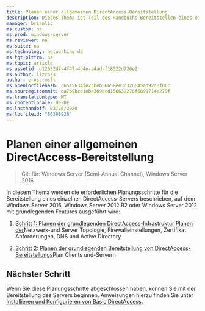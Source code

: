 ```yaml
---
title: Planen einer allgemeinen DirectAccess-Bereitstellung
description: Dieses Thema ist Teil des Handbuchs Bereitstellen eines einzelnen DirectAccess-Servers mit dem Assistenten für die ersten Schritte für Windows Server 2016
manager: brianlic
ms.custom: na
ms.prod: windows-server
ms.reviewer: na
ms.suite: na
ms.technology: networking-da
ms.tgt_pltfrm: na
ms.topic: article
ms.assetid: d12632d7-4f47-4b4e-a4ad-f18322d726e2
ms.author: lizross
author: eross-msft
ms.openlocfilehash: c6515634fe2cbeb56658ee3c326645ad92d0f06c
ms.sourcegitcommit: da7b9bce1eba369bcd156639276f6899714e279f
ms.translationtype: MT
ms.contentlocale: de-DE
ms.lasthandoff: 03/26/2020
ms.locfileid: "80308926"
---
```

# <a name="plan-a-basic-directaccess-deployment"></a>Planen einer allgemeinen DirectAccess-Bereitstellung

>Gilt für: Windows Server (Semi-Annual Channel), Windows Server 2016

In diesem Thema werden die erforderlichen Planungsschritte für die Bereitstellung eines einzelnen DirectAccess-Servers beschrieben, auf dem Windows Server 2016, Windows Server 2012 R2 oder Windows Server 2012 mit grundlegenden Features ausgeführt wird:  
  
1.  [Schritt 1: Planen der grundlegenden DirectAccess-Infrastruktur Planen der](da-basic-plan-s1-infrastructure.md)Netzwerk-und Server Topologie, Firewalleinstellungen, Zertifikat Anforderungen, DNS und Active Directory.  
  
2.  [Schritt 2: Planen der grundlegenden Bereitstellung von DirectAccess-Bereitstellungs](da-basic-plan-s2-deployment.md)Plan Clients und-Servern  
  
## <a name="next-step"></a>Nächster Schritt  
Wenn Sie diese Planungsschritte abgeschlossen haben, können Sie mit der Bereitstellung des Servers beginnen. Anweisungen hierzu finden Sie unter [Installieren und Konfigurieren von Basic DirectAccess](Install-and-Configure-Basic-DirectAccess.md).  
  



